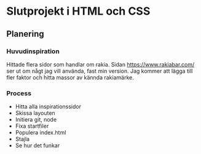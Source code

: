 # Slutprojekt i HTML och CSS

## Planering

### Huvudinspiration
Hittade flera sidor som handlar om rakia. 
Sidan https://www.rakiabar.com/ ser ut om någt jag vill 
använda, fast min version. Jag kommer att lägga till fler 
faktor och hitta massor av kännda rakiamärke.

### Process

* Hitta alla inspirationssidor
* Skissa layouten
* Initiera git, node
* Fixa startfiler
* Populera index.html
* Stajla
* Se hur det funkar



